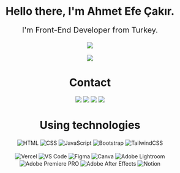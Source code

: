 <h1 align="center">Hello there, I'm Ahmet Efe Çakır.</h1>
<p align="center" style="text-align: center; font-size: 20px;">
I'm Front-End Developer from Turkey.<br></p>
<div align="center">
	<a href="https://discord.com/users/824747757385285694"><img src="https://lanyard.cnrad.dev/api/824747757385285694"></a>
	<br><br><img src="https://komarev.com/ghpvc/?username=ahmetefecakir">
</div>
 
<div>
	<h1 align="center">Contact
  </h1>
</div>

<div align="center">
    <a href="mailto:aahmetefecakir@gmail.com" target="_blank"><img src="https://shields.io/badge/gmail-EA4335.svg?&style=for-the-badge&logo=gmail&logoColor=white"></a>
    <a href="https://discord.com/users/824747757385285694" target="_blank"><img src="https://shields.io/badge/Discord-111111.svg?&style=for-the-badge&logo=discord"></a>
    <a href="https://instagram.com/ahmetefe.js" target="_blank"><img src="https://img.shields.io/badge/Instagram-E4405F?style=for-the-badge&logo=instagram&logoColor=white"></a>
    <a href="https://github.com/ahmetefecakir" target="_blank"><img src="https://shields.io/badge/GitHub-111111.svg?&style=for-the-badge&logo=github"></a>

<div>
<h1 align="center">
  Using technologies
  </h1></div>
<div align="center">
    <img alt="HTML" align="center" src="https://img.shields.io/badge/-HTML-orange?style=for-the-badge&logo=HTML5&logoColor=white"/>
    <img alt="CSS" align="center" src="https://img.shields.io/badge/css3-%231572B6.svg?style=for-the-badge&logo=css3&logoColor=white"/>
    <img alt="JavaScript" align="center" src="https://img.shields.io/badge/-Javascript-edb200?style=for-the-badge&logo=javascript&logoColor=white"/>
    <img alt="Bootstrap" align="center" src="https://img.shields.io/badge/-Bootstrap-CC6699?style=for-the-badge&logo=bootstrap&logoColor=white"/>
    <img alt="TailwindCSS" align="center" src="https://camo.githubusercontent.com/ec8056bddf659d21de39b358d9786e56731cd767117e091348411666a5e7eee6/68747470733a2f2f696d672e736869656c64732e696f2f62616467652f7461696c77696e646373732d2532333338423241432e7376673f7374796c653d666f722d7468652d6261646765266c6f676f3d7461696c77696e642d637373266c6f676f436f6c6f723d7768697465"/>
    <br><br>
    <img alt="Vercel" align="center" src ="https://camo.githubusercontent.com/22547aa007860433c23771dfd59d184297d9433adcf3082be8515a28a16cd875/68747470733a2f2f696d672e736869656c64732e696f2f62616467652f76657263656c2d2532333030303030302e7376673f7374796c653d666f722d7468652d6261646765266c6f676f3d76657263656c266c6f676f436f6c6f723d7768697465"/>
    <img alt="VS Code" align="center" src="https://img.shields.io/badge/VS Code-0078d7.svg?style=for-the-badge&logo=visual-studio-code&logoColor=white"/>
    <img alt="Figma" align="center" src="https://camo.githubusercontent.com/9a8ccd8ae319ddac9934db226e7834d7e1c61a31076e7d7c04ecb5bf352967aa/68747470733a2f2f696d672e736869656c64732e696f2f62616467652f6669676d612d2532334632344531452e7376673f7374796c653d666f722d7468652d6261646765266c6f676f3d6669676d61266c6f676f436f6c6f723d7768697465"/>
    <img alt="Canva" align="center" src ="https://camo.githubusercontent.com/5e97a4e428eb8bdf169c671b77ebe47f45cf9ca4e704e4bcac4932d3c8511ad6/68747470733a2f2f696d672e736869656c64732e696f2f62616467652f43616e76612d2532333030433443432e7376673f7374796c653d666f722d7468652d6261646765266c6f676f3d43616e7661266c6f676f436f6c6f723d7768697465"/>
    <img alt="Adobe Lightroom" align="center" src="https://camo.githubusercontent.com/7d2acdc566206abb1136dbd735dab05bf52977b30916bbc3a63fa1a34b514331/68747470733a2f2f696d672e736869656c64732e696f2f62616467652f41646f62652532304c69676874726f6f6d2d3331413846462e7376673f7374796c653d666f722d7468652d6261646765266c6f676f3d41646f62652532304c69676874726f6f6d266c6f676f436f6c6f723d7768697465"/>
    <img alt="Adobe Premiere PRO" align="center" src="https://camo.githubusercontent.com/7ac396d491f17b8487df277a8542f9fe3267eb9146910cc688ee8a6addb7ae15/68747470733a2f2f696d672e736869656c64732e696f2f62616467652f41646f62652532305072656d6965726525323050726f2d3939393946462e7376673f7374796c653d666f722d7468652d6261646765266c6f676f3d41646f62652532305072656d6965726525323050726f266c6f676f436f6c6f723d7768697465"/>
    <img alt="Adobe After Effects" align="center" src="https://camo.githubusercontent.com/2c97187994c91ce5a2401b2cdf2ee49c604f1002f70b2c1a02093748fbb34f39/68747470733a2f2f696d672e736869656c64732e696f2f62616467652f41646f62652532304166746572253230456666656374732d3939393946462e7376673f7374796c653d666f722d7468652d6261646765266c6f676f3d41646f6265253230416674657225323045666665637473266c6f676f436f6c6f723d7768697465"/>
    <img alt="Notion" align="center" src="https://camo.githubusercontent.com/0f6325940d36137c3e77d69b0dfe0ffb33e9a1084faf9cc843a9c929a874c709/68747470733a2f2f696d672e736869656c64732e696f2f62616467652f4e6f74696f6e2d2532333030303030302e7376673f7374796c653d666f722d7468652d6261646765266c6f676f3d6e6f74696f6e266c6f676f436f6c6f723d7768697465"/>
<br><br><br>
</div>
